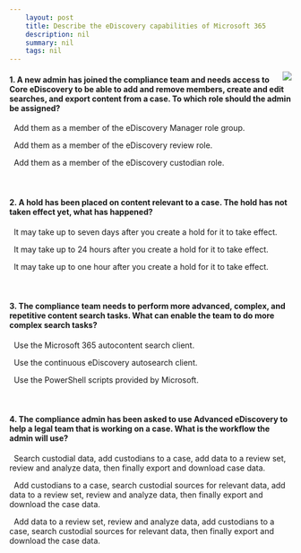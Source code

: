 ```yaml
---
    layout: post
    title: Describe the eDiscovery capabilities of Microsoft 365 
    description: nil
    summary: nil
    tags: nil
---
```



 <a target="_blank" href="https://docs.microsoft.com/en-us/learn/modules/describe-ediscovery-capabilities-of-microsoft-365/6-knowledge-check/"><i class="fas fa-external-link-alt"></i> </a>
 <img align="right" src="https://docs.microsoft.com/en-us/learn/achievements/describe-the-ediscovery-capabilities-of-microsoft-365.svg">
####  1. A new admin has joined the compliance team and needs access to Core eDiscovery to be able to add and remove members, create and edit searches, and export content from a case. To which role should the admin be assigned?


<i class='fas fa-check-square' style='color: Dodgerblue;'></i> &nbsp;&nbsp;Add them as a member of the eDiscovery Manager role group.

<i class='far fa-square'></i> &nbsp;&nbsp;Add them as a member of the eDiscovery review role.

<i class='far fa-square'></i> &nbsp;&nbsp;Add them as a member of the eDiscovery custodian role.
<br />
<br />
<br />

####  2. A hold has been placed on content relevant to a case. The hold has not taken effect yet, what has happened?


<i class='far fa-square'></i> &nbsp;&nbsp;It may take up to seven days after you create a hold for it to take effect.

<i class='fas fa-check-square' style='color: Dodgerblue;'></i> &nbsp;&nbsp;It may take up to 24 hours after you create a hold for it to take effect.

<i class='far fa-square'></i> &nbsp;&nbsp;It may take up to one hour after you create a hold for it to take effect.
<br />
<br />
<br />

####  3. The compliance team needs to perform more advanced, complex, and repetitive content search tasks. What can enable the team to do more complex search tasks?


<i class='far fa-square'></i> &nbsp;&nbsp;Use the Microsoft 365 autocontent search client.

<i class='far fa-square'></i> &nbsp;&nbsp;Use the continuous eDiscovery autosearch client.

<i class='fas fa-check-square' style='color: Dodgerblue;'></i> &nbsp;&nbsp;Use the PowerShell scripts provided by Microsoft.
<br />
<br />
<br />

####  4. The compliance admin has been asked to use Advanced eDiscovery to help a legal team that is working on a case. What is the workflow the admin will use?


<i class='far fa-square'></i> &nbsp;&nbsp;Search custodial data, add custodians to a case, add data to a review set, review and analyze data, then finally export and download case data.

<i class='fas fa-check-square' style='color: Dodgerblue;'></i> &nbsp;&nbsp;Add custodians to a case, search custodial sources for relevant data, add data to a review set, review and analyze data, then finally export and download the case data.

<i class='far fa-square'></i> &nbsp;&nbsp;Add data to a review set, review and analyze data, add custodians to a case, search custodial sources for relevant data, then finally export and download the case data.
<br />
<br />
<br />
